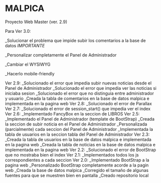 # MALPICA
Proyecto Web Master (ver. 2.9)

Para Ver 3.0:

_Solucionar el problema que impide subir los comentarios a la base de datos *IMPORTANTE*

_Personalizar completamente el Panel de Administrador

_Cambiar el WYSIWYG

_Hacerlo mobile-friendly

Ver 2.9:
  _Solucionado el error que impedia subir nuevas noticias desde el Panel de Administrador
  _Solucionado el error que impedia ver las noticias si iniciaba sesion
  _Solucionado el error que no distinguia entre administrador y usuario
  _Creada la tabla de comentarios en la base de datos malpica e implementada en la pagina web
Ver 2.8:
  _Solucionado el error de Parallax
Ver 2.7:
  _Solucionado el error de session_start() que impedia ver el index
Ver 2.6:
  _Implementado FancyBox en la seccion de LIBROS
Ver 2.5:
  _Implementado el Panel de Administrador (template de BootStrap)
  _Creada la seccion de subir noticia en el Panel de Administrador
  _Personalizada (parcialmente) cada seccion del Panel de Administrador
  _Implementada la tabla de usuarios en la seccion tabla del Panel de Administrador
Ver 2.3:
  _Creada la tabla de usuarios en la base de datos malpica e implementada en la pagina web
  _Creada la tabla de noticias en la base de datos malpica e implementada en la pagina web
Ver 2.2:
  _Solucionado el error de BootStrap que no mostraba bien el index
Ver 2.1:
  _Implementados todos los js correspondientes a cada seccion
Ver 2.0:
  _Implementado BootStrap a la pagina web
  _Personalizado BootStrap completamente acorde a la pagin web
  _Creada la base de datos malpica
  _Corregido el tamaño de algunas fuentes para que se muestren bien en pantalla
  _Creado repositorio local
